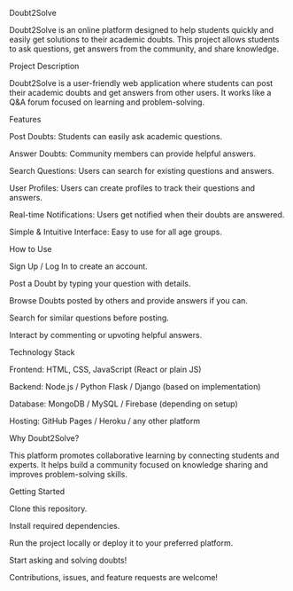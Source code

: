 Doubt2Solve

Doubt2Solve is an online platform designed to help students quickly and easily get solutions to their academic doubts. This project allows students to ask questions, get answers from the community, and share knowledge.

Project Description

Doubt2Solve is a user-friendly web application where students can post their academic doubts and get answers from other users. It works like a Q&A forum focused on learning and problem-solving.

Features

Post Doubts: Students can easily ask academic questions.

Answer Doubts: Community members can provide helpful answers.

Search Questions: Users can search for existing questions and answers.

User Profiles: Users can create profiles to track their questions and answers.

Real-time Notifications: Users get notified when their doubts are answered.

Simple & Intuitive Interface: Easy to use for all age groups.

How to Use

Sign Up / Log In to create an account.

Post a Doubt by typing your question with details.

Browse Doubts posted by others and provide answers if you can.

Search for similar questions before posting.

Interact by commenting or upvoting helpful answers.

Technology Stack

Frontend: HTML, CSS, JavaScript (React or plain JS)

Backend: Node.js / Python Flask / Django (based on implementation)

Database: MongoDB / MySQL / Firebase (depending on setup)

Hosting: GitHub Pages / Heroku / any other platform

Why Doubt2Solve?

This platform promotes collaborative learning by connecting students and experts. It helps build a community focused on knowledge sharing and improves problem-solving skills.

Getting Started

Clone this repository.

Install required dependencies.

Run the project locally or deploy it to your preferred platform.

Start asking and solving doubts!

Contributions, issues, and feature requests are welcome!
